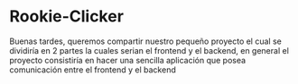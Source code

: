 # Rookie-Clicker
Buenas tardes, queremos compartir nuestro pequeño proyecto el cual se dividiría en 2 partes la cuales serian el frontend y el backend, en general el proyecto consistiría en hacer una sencilla aplicación que posea comunicación entre el frontend y el backend 
